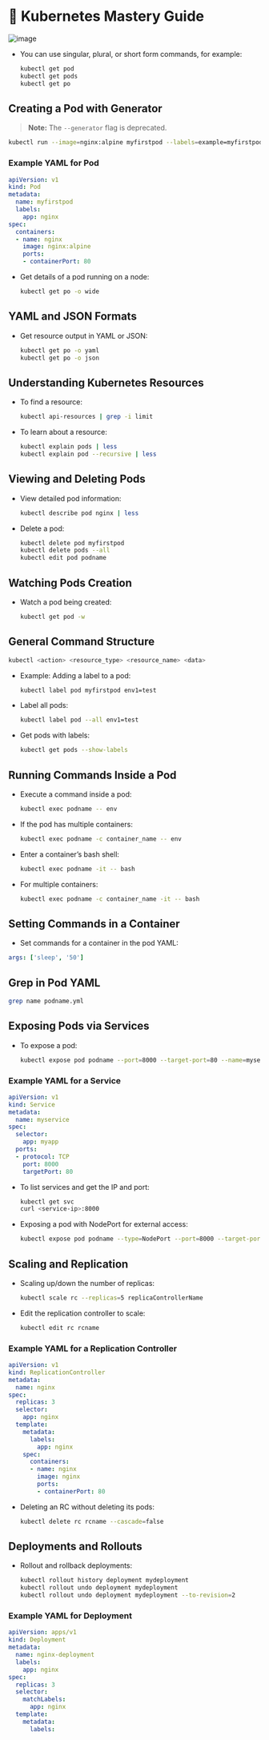 # 🚀 Kubernetes Mastery Guide

![image](https://github.com/user-attachments/assets/f5451a4a-0be5-42be-be5e-41ee4e9ac145)



- You can use singular, plural, or short form commands, for example:
  ```bash
  kubectl get pod
  kubectl get pods
  kubectl get po
  ```

## Creating a Pod with Generator
> **Note:** The `--generator` flag is deprecated.
```bash
kubectl run --image=nginx:alpine myfirstpod --labels=example=myfirstpod
```

### Example YAML for Pod
```yaml
apiVersion: v1
kind: Pod
metadata:
  name: myfirstpod
  labels:
    app: nginx
spec:
  containers:
  - name: nginx
    image: nginx:alpine
    ports:
    - containerPort: 80
```

- Get details of a pod running on a node:
  ```bash
  kubectl get po -o wide
  ```

## YAML and JSON Formats
- Get resource output in YAML or JSON:
  ```bash
  kubectl get po -o yaml
  kubectl get po -o json
  ```

## Understanding Kubernetes Resources
- To find a resource:
  ```bash
  kubectl api-resources | grep -i limit
  ```
- To learn about a resource:
  ```bash
  kubectl explain pods | less
  kubectl explain pod --recursive | less
  ```

## Viewing and Deleting Pods
- View detailed pod information:
  ```bash
  kubectl describe pod nginx | less
  ```
- Delete a pod:
  ```bash
  kubectl delete pod myfirstpod
  kubectl delete pods --all
  kubectl edit pod podname
  ```

## Watching Pods Creation
- Watch a pod being created:
  ```bash
  kubectl get pod -w
  ```

## General Command Structure
```bash
kubectl <action> <resource_type> <resource_name> <data>
```
- Example: Adding a label to a pod:
  ```bash
  kubectl label pod myfirstpod env1=test
  ```
- Label all pods:
  ```bash
  kubectl label pod --all env1=test
  ```

- Get pods with labels:
  ```bash
  kubectl get pods --show-labels
  ```

## Running Commands Inside a Pod
- Execute a command inside a pod:
  ```bash
  kubectl exec podname -- env
  ```
- If the pod has multiple containers:
  ```bash
  kubectl exec podname -c container_name -- env
  ```

- Enter a container’s bash shell:
  ```bash
  kubectl exec podname -it -- bash
  ```
- For multiple containers:
  ```bash
  kubectl exec podname -c container_name -it -- bash
  ```

## Setting Commands in a Container
- Set commands for a container in the pod YAML:
```yaml
args: ['sleep', '50']
```

## Grep in Pod YAML
```bash
grep name podname.yml
```

## Exposing Pods via Services
- To expose a pod:
  ```bash
  kubectl expose pod podname --port=8000 --target-port=80 --name=myservice
  ```

### Example YAML for a Service
```yaml
apiVersion: v1
kind: Service
metadata:
  name: myservice
spec:
  selector:
    app: myapp
  ports:
  - protocol: TCP
    port: 8000
    targetPort: 80
```

- To list services and get the IP and port:
  ```bash
  kubectl get svc
  curl <service-ip>:8000
  ```

- Exposing a pod with NodePort for external access:
  ```bash
  kubectl expose pod podname --type=NodePort --port=8000 --target-port=80 --name=myservice
  ```

## Scaling and Replication
- Scaling up/down the number of replicas:
  ```bash
  kubectl scale rc --replicas=5 replicaControllerName
  ```
- Edit the replication controller to scale:
  ```bash
  kubectl edit rc rcname
  ```

### Example YAML for a Replication Controller
```yaml
apiVersion: v1
kind: ReplicationController
metadata:
  name: nginx
spec:
  replicas: 3
  selector:
    app: nginx
  template:
    metadata:
      labels:
        app: nginx
    spec:
      containers:
      - name: nginx
        image: nginx
        ports:
        - containerPort: 80
```

- Deleting an RC without deleting its pods:
  ```bash
  kubectl delete rc rcname --cascade=false
  ```

## Deployments and Rollouts
- Rollout and rollback deployments:
  ```bash
  kubectl rollout history deployment mydeployment
  kubectl rollout undo deployment mydeployment
  kubectl rollout undo deployment mydeployment --to-revision=2
  ```

### Example YAML for Deployment
```yaml
apiVersion: apps/v1
kind: Deployment
metadata:
  name: nginx-deployment
  labels:
    app: nginx
spec:
  replicas: 3
  selector:
    matchLabels:
      app: nginx
  template:
    metadata:
      labels:
